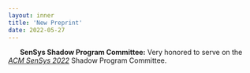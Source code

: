 ```yaml
---
layout: inner
title: 'New Preprint'
date: 2022-05-27
---
```


&nbsp;&nbsp;&nbsp;&nbsp;&nbsp; **SenSys Shadow Program Committee:** Very honored to serve on the [*ACM SenSys 2022*](https://sensys.acm.org/2022/shadow/) Shadow Program Committee.